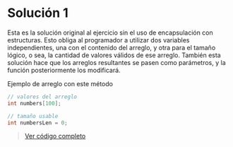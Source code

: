 # Solución 1

Esta es la solución original al ejercicio sin el uso de encapsulación con estructuras. Esto obliga al programador a utilizar dos variables independientes, una con el contenido del arreglo, y otra para el tamaño lógico, o sea, la cantidad de valores válidos de ese arreglo. También esta solución hace que los arreglos resultantes se pasen como parámetros, y la función posteriormente los modificará.

Ejemplo de arreglo con este método
```c
// valores del arreglo
int numbers[100];

// tamaño usable
int numbersLen = 0;
```


> [Ver código completo](./main.c)
